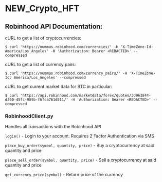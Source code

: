 # NEW_Crypto_HFT

## Robinhood API Documentation:
cURL to get a list of cryptocurrencies:
```
$ curl 'https://nummus.robinhood.com/currencies/' -H 'X-TimeZone-Id: America/Los_Angeles' -H 'Authorization: Bearer <REDACTED>' --compressed
```

cURL to get a list of currency pairs:
```
$ curl 'https://nummus.robinhood.com/currency_pairs/' -H 'X-TimeZone-Id: America/Los_Angeles' --compressed
```

cURL to get current market data for BTC in particular:
```
$ curl 'https://api.robinhood.com/marketdata/forex/quotes/3d961844-d360-45fc-989b-f6fca761d511/' -H 'Authorization: Bearer <REDACTED>' --compressed
```


### RobinhoodClient.py
Handles all transactions with the Robinhood API

`login()` - Login to your account. Requires 2 Factor Authentication via SMS

`place_buy_order(symbol, quantity, price)` - Buy a cryptocurrency at said quantity and price

`place_sell_order(symbol, quantity, price)` - Sell a cryptocurrency at said quantity and price

`get_currency_price(symbol)` - Return price of the currency

